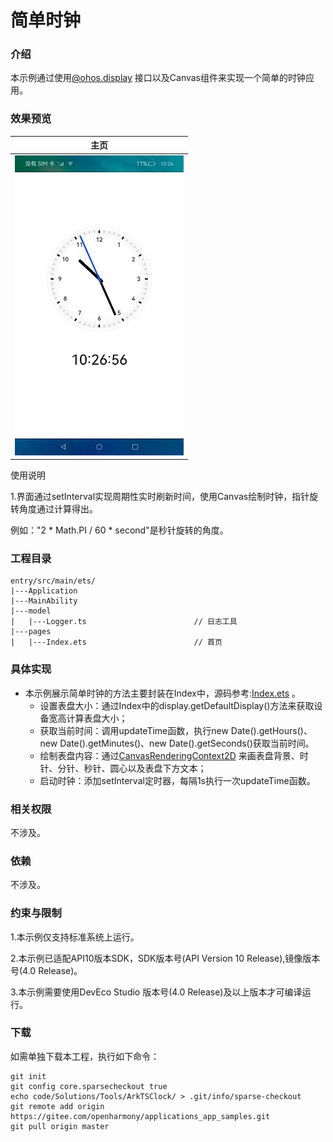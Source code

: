 # 简单时钟

### 介绍

本示例通过使用[@ohos.display](https://gitee.com/openharmony/docs/blob/master/zh-cn/application-dev/reference/apis-arkui/js-apis-display.md) 接口以及Canvas组件来实现一个简单的时钟应用。

### 效果预览

|主页|
|--------------------------------|
|![main](screenshots/device/main.jpeg)|

使用说明

1.界面通过setInterval实现周期性实时刷新时间，使用Canvas绘制时钟，指针旋转角度通过计算得出。

例如："2 * Math.PI / 60 * second"是秒针旋转的角度。

### 工程目录
```
entry/src/main/ets/
|---Application
|---MainAbility
|---model
|   |---Logger.ts                        // 日志工具
|---pages
|   |---Index.ets                        // 首页

```
### 具体实现

* 本示例展示简单时钟的方法主要封装在Index中，源码参考:[Index.ets](entry/src/main/ets/pages/Index.ets) 。
    * 设置表盘大小：通过Index中的display.getDefaultDisplay()方法来获取设备宽高计算表盘大小；
    * 获取当前时间：调用updateTime函数，执行new Date().getHours()、new Date().getMinutes()、new Date().getSeconds()获取当前时间。
    * 绘制表盘内容：通过[CanvasRenderingContext2D](https://gitee.com/openharmony/docs/blob/master/zh-cn/application-dev/reference/arkui-ts/ts-canvasrenderingcontext2d.md) 来画表盘背景、时针、分针、秒针、圆心以及表盘下方文本；
    * 启动时钟：添加setInterval定时器，每隔1s执行一次updateTime函数。

### 相关权限

不涉及。

### 依赖

不涉及。

### 约束与限制

1.本示例仅支持标准系统上运行。

2.本示例已适配API10版本SDK，SDK版本号(API Version 10 Release),镜像版本号(4.0 Release)。

3.本示例需要使用DevEco Studio 版本号(4.0 Release)及以上版本才可编译运行。

### 下载

如需单独下载本工程，执行如下命令：
```
git init
git config core.sparsecheckout true
echo code/Solutions/Tools/ArkTSClock/ > .git/info/sparse-checkout
git remote add origin https://gitee.com/openharmony/applications_app_samples.git
git pull origin master

```